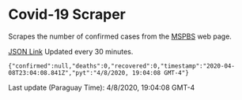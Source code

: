 # Covid-19 Scraper

Scrapes the number of confirmed cases from the [MSPBS](https://www.mspbs.gov.py/covid-19.php) web page.

[JSON Link](https://jmayalag.github.io/covid19-scrape/cases.json)
Updated every 30 minutes.
```
{"confirmed":null,"deaths":0,"recovered":0,"timestamp":"2020-04-08T23:04:08.841Z","pyt":"4/8/2020, 19:04:08 GMT-4"}
```
Last update (Paraguay Time): 4/8/2020, 19:04:08 GMT-4
